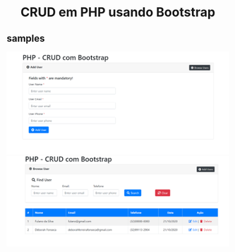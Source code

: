 <h1 align="center" >CRUD em PHP usando Bootstrap</h1>



## samples


<div align="center"><img src="https://github.com/Dborah/php_mysql_crud/blob/main/sample/add_users.PNG" /> </div>
<div align="center"><img src="https://github.com/Dborah/php_mysql_crud/blob/main/sample/browser_users.PNG" /> </div>

